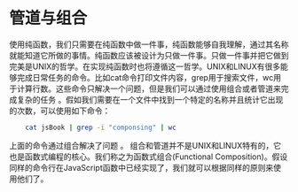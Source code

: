 <h1>管道与组合</h1>

<p>使用纯函数，我们只需要在纯函数中做一件事，纯函数能够自我理解，通过其名称就能知道它所做的事情。纯函数应该被设计为只做一件事。只做一件事并把它做到完美是UNIX的哲学。在实现纯函数时也将遵循这一哲学。UNIX和LINUX有很多能够完成日常任务的命令。比如cat命令打印文件内容，grep用于搜索文件，wc用于计算行数。这些命令只解决一个问题，但是我们可以通过使用组合或者管道来完成复杂的任务 。假如我们需要在一个文件中找到一个特定的名称并且统计它出现的次数，可以使用如下命令：</p>

```bash
    cat jsBook | grep -i "componsing" | wc
```

<p>上面的命令通过组合解决了问题 。 组合和管道并不是UNIX和LINUX特有的，它也是函数式编程的核心。我们称之为函数式组合(Functional Composition)。假设同样的命令行在JavaScript函数中已经实现了，我们就可以根据同样的原则来使用他们了。</p>